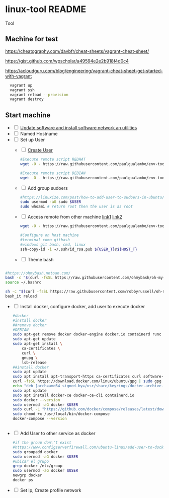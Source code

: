 # linux-tool README

Tool

## Machine for test

<https://cheatography.com/davbfr/cheat-sheets/vagrant-cheat-sheet/>

<https://gist.github.com/wpscholar/a49594e2e2b918f4d0c4>

<https://acloudguru.com/blog/engineering/vagrant-cheat-sheet-get-started-with-vagrant>

```sh
  vagrant up
  vagrant ssh
  vagrant reload --prov­ision
  vagrant destroy
```

## Start machine

* <input type="checkbox" /> [Update software and install software network an utilities](config_install_software_debian.sh.sh)
* <input type="checkbox" /> Named Hostname
* <input type="checkbox" /> Set up User
  * <input type="checkbox" /> [Create User](config_create_user.sh)

    ```sh
    #Execute remote script REDHAT
    wget -O - https://raw.githubusercontent.com/paulgualambo/env-tools/main/linux/config_create_user.sh | bash -s "RED_HAT" "paul" "paul.gualambo@gmail.com" "P@ul1984"
    ```

    ```sh
    #Execute remote script DEBIAN
    wget -O - https://raw.githubusercontent.com/paulgualambo/env-tools/main/linux/config_create_user.sh | bash -s "DEBIAN" "paul" "paul.gualambo@gmail.com" "P@ul1984"
    ```

  * <input type="checkbox" /> Add group sudoers

    ```sh
    #https://linuxize.com/post/how-to-add-user-to-sudoers-in-ubuntu/
    sudo usermod -aG sudo $USER
    sudo whoami # return root then the user is as root
    ```

  * <input type="checkbox" /> Access remote from other machine [link1](config_access_remoto.sh) [link2](config_ssh-copy-id.sh)
  
    ```sh
    wget -O - https://raw.githubusercontent.com/paulgualambo/env-tools/main/linux/config_access_remoto.sh | bash
    ```
    ```sh
    #Configure on host machine
    #terminal como gitbash
    #windows git bash, cmd, linux
    ssh-copy-id -i ~/.ssh/id_rsa.pub ${USER_T}@${HOST_T}
    ```

  * <input type="checkbox" />  Theme bash
 
```sh

#https://ohmybash.nntoan.com/
bash -c "$(curl -fsSL https://raw.githubusercontent.com/ohmybash/oh-my-bash/master/tools/install.sh)"
source ~/.bashrc

sh -c "$(curl -fsSL https://raw.githubusercontent.com/robbyrussell/oh-my-zsh/master/tools/install.sh)"
bash_it reload
```

* <input type="checkbox" /> Install docker, configure docker, add user to execute docker
    ```sh
    #docker
    #install docker
    ##remove docker
    #DEBIAN
    sudo apt-get remove docker docker-engine docker.io containerd runc
    sudo apt-get update
    sudo apt-get install \
        ca-certificates \
        curl \
        gnupg \
        lsb-release
    ##install docker
    sudo apt update
    sudo apt install apt-transport-https ca-certificates curl software-properties-common
    curl -fsSL https://download.docker.com/linux/ubuntu/gpg | sudo gpg --dearmor -o /usr/share/keyrings/docker-archive-keyring.gpg
    echo "deb [arch=amd64 signed-by=/usr/share/keyrings/docker-archive-keyring.gpg] https://download.docker.com/linux/ubuntu $(lsb_release -cs) stable" | sudo tee /etc/apt/sources.list.d/docker.list > /dev/null
    sudo apt update
    sudo apt install docker-ce docker-ce-cli containerd.io
    sudo docker --version
    sudo usermod -aG docker $USER
    sudo curl -L "https://github.com/docker/compose/releases/latest/download/docker-compose-$(uname -s)-$(uname -m)" -o /usr/local/bin/docker-compose
    sudo chmod +x /usr/local/bin/docker-compose
    docker-compose --version



    ```
    
* <input type="checkbox" /> Add User to other service as docker
    ```sh
    #if the group don\'t exist
    #https://www.configserverfirewall.com/ubuntu-linux/add-user-to-docker-group-ubuntu/    
    sudo groupadd docker
    sudo usermod -aG docker $USER
    #ubicar el grupo
    grep docker /etc/group
    sudo usermod -aG docker $USER
    newgrp docker
    docker ps
    ```
* <input type="checkbox" /> Set Ip, Create profile network  